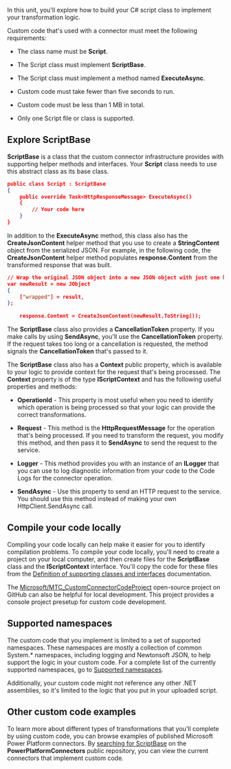 In this unit, you'll explore how to build your C# script class to implement your transformation logic.

Custom code that's used with a connector must meet the following requirements:

-   The class name must be **Script**.

-   The Script class must implement **ScriptBase**.

-   The Script class must implement a method named **ExecuteAsync**.

-   Custom code must take fewer than five seconds to run.

-   Custom code must be less than 1 MB in total.

-   Only one Script file or class is supported.

## Explore ScriptBase

**ScriptBase** is a class that the custom connector infrastructure provides with supporting helper methods and interfaces. Your **Script** class needs to use this abstract class as its base class.

```json
public class Script : ScriptBase
{
    public override Task<HttpResponseMessage> ExecuteAsync()
    {
        // Your code here
    }
}
```

In addition to the **ExecuteAsync** method, this class also has the **CreateJsonContent** helper method that you use to create a **StringContent** object from the serialized JSON. For example, in the following code, the **CreateJsonContent** helper method populates **response.Content** from the transformed response that was built.

```json
// Wrap the original JSON object into a new JSON object with just one key ('wrapped')
var newResult = new JObject
{
    ["wrapped"] = result,
};
      
    response.Content = CreateJsonContent(newResult.ToString());
```

The **ScriptBase** class also provides a **CancellationToken** property. If you make calls by using **SendAsync**, you'll use the **CancellationToken** property. If the request takes too long or a cancellation is requested, the method signals the **CancellationToken** that's passed to it.

The **ScriptBase** class also has a **Context** public property, which is available to your logic to provide context for the request that's being processed. The **Context** property is of the type **IScriptContext** and has the following useful properties and methods:

-   **OperationId** - This property is most useful when you need to identify which operation is being processed so that your logic can provide the correct transformations.

-   **Request** - This method is the **HttpRequestMessage** for the operation that's being processed. If you need to transform the request, you modify this method, and then pass it to **SendAsync** to send the request to the service.

-   **Logger** - This method provides you with an instance of an **ILogger** that you can use to log diagnostic information from your code to the Code Logs for the connector operation.

-   **SendAsync** - Use this property to send an HTTP request to the service. You should use this method instead of making your own HttpClient.SendAsync call.

## Compile your code locally

Compiling your code locally can help make it easier for you to identify compilation problems. To compile your code locally, you'll need to create a project on your local computer, and then create files for the **ScriptBase** class and the **IScriptContext** interface. You'll copy the code for these files from the [Definition of supporting classes and interfaces](/connectors/custom-connectors/write-code?azure-portal=true#definition-of-supporting-classes-and-interfaces) documentation.

The [Microsoft/MTC_CustomConnectorCodeProject](https://github.com/microsoft/MTC_CustomConnectorCodeProject/?azure-portal=true) open-source project on GitHub can also be helpful for local development. This project provides a console project presetup for custom code development.

## Supported namespaces

The custom code that you implement is limited to a set of supported namespaces. These namespaces are mostly a collection of common System.\* namespaces, including logging and Newtonsoft JSON, to help support the logic in your custom code. For a complete list of the currently supported namespaces, go to [Supported namespaces](/connectors/custom-connectors/write-code?azure-portal=true#supported-namespaces).

Additionally, your custom code might not reference any other .NET assemblies, so it's limited to the logic that you put in your uploaded script.

## Other custom code examples

To learn more about different types of transformations that you'll complete by using custom code, you can browse examples of published Microsoft Power Platform connectors. By [searching for ScriptBase](https://github.com/microsoft/PowerPlatformConnectors/search?q=ScriptBase/?azure-portal=true) on the **PowerPlatformConnectors** public repository, you can view the current connectors that implement custom code.

